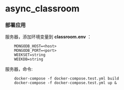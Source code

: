 # async_classroom

### 部署应用

服务器，添加环境变量到 **classroom.env** ：

```
    MONGODB_HOST=<host>
    MONGODB_PORT=<port>
    WEEKSET=string
    WEEKDB=string
```

服务器，命令:

```
    docker-compose -f docker-compose.test.yml build
    docker-compose -f docker-compose.test.yml up &
```


